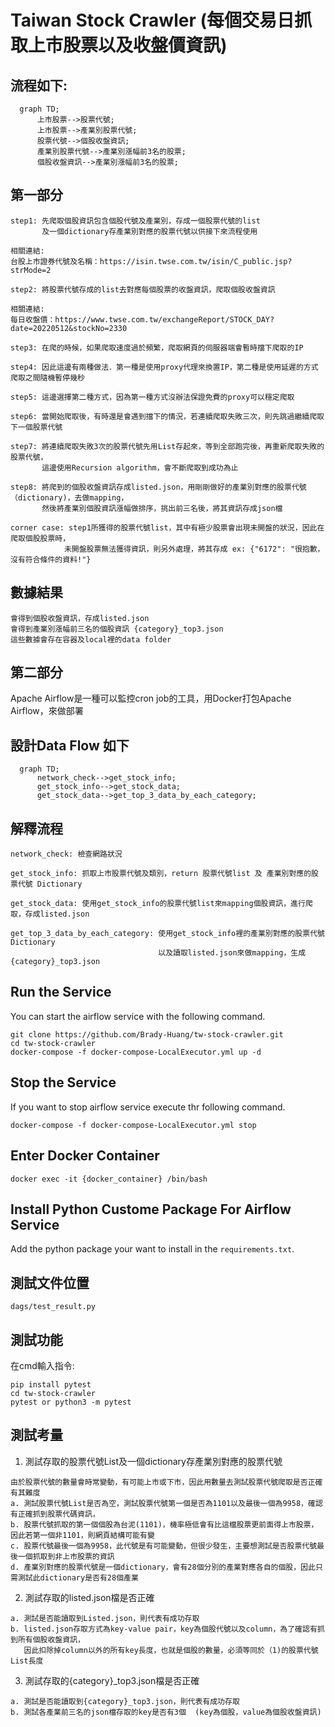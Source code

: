 # Taiwan Stock Crawler (每個交易日抓取上市股票以及收盤價資訊)


## 流程如下:

```mermaid
  graph TD;
      上市股票-->股票代號;
      上市股票-->產業別股票代號;
      股票代號-->個股收盤資訊;
      產業別股票代號-->產業別漲幅前3名的股票;
      個股收盤資訊-->產業別漲幅前3名的股票;
```
## 第一部分
```
step1: 先爬取個股資訊包含個股代號及產業別，存成一個股票代號的list
       及一個dictionary存產業別對應的股票代號以供接下來流程使用

相關連結:
台股上市證券代號及名稱：https://isin.twse.com.tw/isin/C_public.jsp?strMode=2 
```
```
step2: 將股票代號存成的list去對應每個股票的收盤資訊，爬取個股收盤資訊
       
相關連結:
每日收盤價：https://www.twse.com.tw/exchangeReport/STOCK_DAY?date=20220512&stockNo=2330
```
```
step3: 在爬的時候，如果爬取速度過於頻繁，爬取網頁的伺服器端會暫時擋下爬取的IP
```
```
step4: 因此這邊有兩種做法．第一種是使用proxy代理來換置IP，第二種是使用延遲的方式爬取之間隨機暫停幾秒
```
```
step5: 這邊選擇第二種方式，因為第一種方式沒辦法保證免費的proxy可以穩定爬取
```
```
step6: 當開始爬取後，有時還是會遇到擋下的情況，若連續爬取失敗三次，則先跳過繼續爬取下一個股票代號
```
```
step7: 將連續爬取失敗3次的股票代號先用List存起來，等到全部跑完後，再重新爬取失敗的股票代號，
       這邊使用Recursion algorithm，會不斷爬取到成功為止
```
```
step8: 將爬到的個股收盤資訊存成listed.json，用剛剛做好的產業別對應的股票代號（dictionary)，去做mapping，
       然後將產業別個股資訊漲幅做排序，挑出前三名後，將其資訊存成json檔
```
```
corner case: step1所獲得的股票代號list，其中有極少股票會出現未開盤的狀況，因此在爬取個股股票時，
            未開盤股票無法獲得資訊，則另外處理，將其存成 ex: {"6172": "很抱歉，沒有符合條件的資料!"}
```

## 數據結果
```
會得到個股收盤資訊，存成listed.json
會得到產業別漲幅前三名的個股資訊 {category}_top3.json
這些數據會存在容器及local裡的data folder
```

## 第二部分
Apache Airflow是一種可以監控cron job的工具，用Docker打包Apache Airflow，來做部署
## 設計Data Flow 如下
```mermaid
  graph TD;
      network_check-->get_stock_info;
      get_stock_info-->get_stock_data;
      get_stock_data-->get_top_3_data_by_each_category;      
```

## 解釋流程

```
network_check: 檢查網路狀況
```
```
get_stock_info: 抓取上市股票代號及類別，return 股票代號list 及 產業別對應的股票代號 Dictionary
```
```
get_stock_data: 使用get_stock_info的股票代號list來mapping個股資訊，進行爬取，存成listed.json
```
```
get_top_3_data_by_each_category: 使用get_stock_info裡的產業別對應的股票代號 Dictionary
                                 以及讀取listed.json來做mapping，生成{category}_top3.json
```


## Run the Service

You can start the airflow service with the following command.
```
git clone https://github.com/Brady-Huang/tw-stock-crawler.git
cd tw-stock-crawler
docker-compose -f docker-compose-LocalExecutor.yml up -d
```

## Stop the Service
If you want to stop airflow service execute thr following command.
```
docker-compose -f docker-compose-LocalExecutor.yml stop
```

## Enter Docker Container
```
docker exec -it {docker_container} /bin/bash
```

## Install Python Custome Package For Airflow Service
Add the python package your want to install in the `requirements.txt`.



## 測試文件位置

```
dags/test_result.py
```

## 測試功能
在cmd輸入指令:
```
pip install pytest
cd tw-stock-crawler
pytest or python3 -m pytest

```

## 測試考量


1. 測試存取的股票代號List及一個dictionary存產業別對應的股票代號

```
由於股票代號的數量會時常變動，有可能上市或下市，因此用數量去測試股票代號爬取是否正確有其難度
a. 測試股票代號List是否為空，測試股票代號第一個是否為1101以及最後一個為9958，確認有正確抓到股票代碼資訊，
b. 股票代號抓取的第一個個股為台泥(1101)，機率極低會有比這檔股票更前面得上市股票，因此若第一個非1101，則網頁結構可能有變
c. 股票代號最後一個為9958，此代號是有可能變動，但很少發生，主要想測試是否股票代號最後一個抓取到非上市股票的資訊
d. 產業別對應的股票代號是一個dictionary，會有28個分別的產業對應各自的個股，因此只需測試此dictionary是否有28個產業
```

2. 測試存取的listed.json檔是否正確

```
a. 測試是否能讀取到Listed.json，則代表有成功存取
b. listed.json存取方式為key-value pair，key為個股代號以及column，為了確認有抓到所有個股收盤資訊，
   因此扣除掉column以外的所有key長度，也就是個股的數量，必須等同於（1)的股票代號List長度
```

3. 測試存取的{category}_top3.json檔是否正確

```
a. 測試是否能讀取到{category}_top3.json，則代表有成功存取
b. 測試各產業前三名的json檔存取的key是否有3個  (key為個股，value為個股收盤資訊)
```
